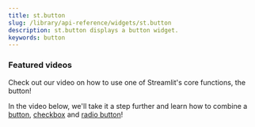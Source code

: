 ```yaml
---
title: st.button
slug: /library/api-reference/widgets/st.button
description: st.button displays a button widget.
keywords: button
---
```


<Autofunction function="streamlit.button" />

### Featured videos

Check out our video on how to use one of Streamlit's core functions, the button!

<YouTube videoId="JSeQSnGovSE" />

In the video below, we'll take it a step further and learn how to combine a [button](/library/api-reference/widgets/st.button), [checkbox](/library/api-reference/widgets/st.checkbox) and [radio button](/library/api-reference/widgets/st.radio)!

<YouTube videoId="EnXJBsCIl_A" />
